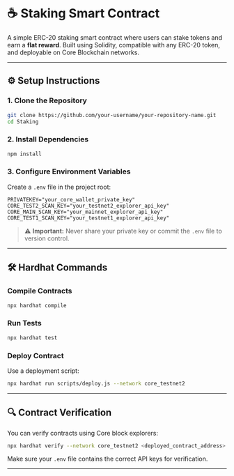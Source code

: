 # ☕ **Staking** Smart Contract

A simple ERC-20 staking smart contract where users can stake tokens and earn a **flat reward**. Built using Solidity, compatible with any ERC-20 token, and deployable on Core Blockchain networks.

---

## ⚙️ Setup Instructions

### 1. Clone the Repository

```bash
git clone https://github.com/your-username/your-repository-name.git
cd Staking
```

### 2. Install Dependencies

```bash
npm install
```

### 3. Configure Environment Variables

Create a `.env` file in the project root:

```env
PRIVATEKEY="your_core_wallet_private_key"
CORE_TEST2_SCAN_KEY="your_testnet2_explorer_api_key"
CORE_MAIN_SCAN_KEY="your_mainnet_explorer_api_key"
CORE_TEST1_SCAN_KEY="your_testnet1_explorer_api_key"
```

> ⚠️ **Important:** Never share your private key or commit the `.env` file to version control.

---

## 🛠 Hardhat Commands

### Compile Contracts

```bash
npx hardhat compile
```

### Run Tests

```bash
npx hardhat test
```

### Deploy Contract

Use a deployment script:

```bash
npx hardhat run scripts/deploy.js --network core_testnet2
```

---

## 🔍 Contract Verification

You can verify contracts using Core block explorers:

```bash
npx hardhat verify --network core_testnet2 <deployed_contract_address> <token_address>
```

Make sure your `.env` file contains the correct API keys for verification.

---
